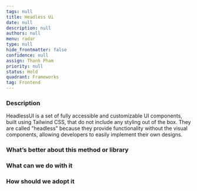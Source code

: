 ```yaml
---
tags: null
title: Headless Ui
date: null
description: null
authors: null
menu: radar
type: null
hide_frontmatter: false
confidence: null
assign: Thanh Pham
priority: null
status: Hold
quadrant: Frameworks
tag: Frontend
---
```


<!-- table_of_contents fb0f6e8b-1432-4a40-b549-2d20c5d5b8a6 -->

### Description
HeadlessUI is a set of fully accessible and customizable UI components, built using Tailwind CSS, that do not include any styling out of the box. They are called "headless" because they provide functionality without the visual components, allowing developers to easily implement their own designs.

### What’s better about this method or library

### What can we do with it

### How should we adopt it
<!-- child_database f4a440ec-5a6b-4ec8-b42a-acd488b82a61 -->
